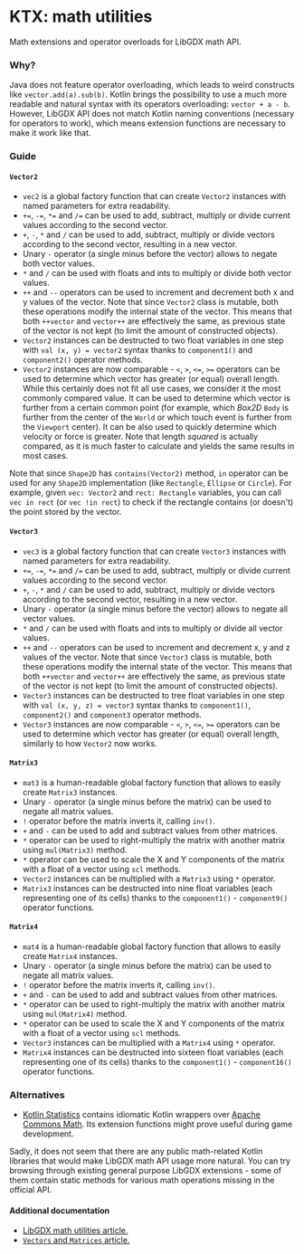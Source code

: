 # KTX: math utilities

Math extensions and operator overloads for LibGDX math API.

### Why?

Java does not feature operator overloading, which leads to weird constructs like `vector.add(a).sub(b)`. Kotlin brings
the possibility to use a much more readable and natural syntax with its operators overloading: `vector + a - b`. However,
LibGDX API does not match Kotlin naming conventions (necessary for operators to work), which means extension functions
are necessary to make it work like that.

### Guide

#### `Vector2`

- `vec2` is a global factory function that can create `Vector2` instances with named parameters for extra readability.
- `+=`, `-=`, `*=` and `/=` can be used to add, subtract, multiply or divide current values according to the second vector.
- `+`, `-`, `*` and `/` can be used to add, subtract, multiply or divide vectors according to the second vector, resulting in a new vector.
- Unary `-` operator (a single minus before the vector) allows to negate both vector values.
- `*` and `/` can be used with floats and ints to multiply or divide both vector values.
- `++` and `--` operators can be used to increment and decrement both x and y values of the vector. Note that since
`Vector2` class is mutable, both these operations modify the internal state of the vector. This means that both `++vector`
and `vector++` are effectively the same, as previous state of the vector is not kept (to limit the amount of constructed
objects).
- `Vector2` instances can be destructed to two float variables in one step with `val (x, y) = vector2` syntax thanks to
`component1()` and `component2()` operator methods.
- `Vector2` instances are now comparable - `<`, `>`, `<=`, `>=` operators can be used to determine which vector has greater
(or equal) overall length. While this certainly does not fit all use cases, we consider it the most commonly compared
value. It can be used to determine which vector is further from a certain common point (for example, which *Box2D* `Body`
is further from the center of the `World` or which touch event is further from the `Viewport` center). It can be also
used to quickly determine which velocity or force is greater. Note that length *squared* is actually compared, as it is
much faster to calculate and yields the same results in most cases.

Note that since `Shape2D` has `contains(Vector2)` method, `in` operator can be used for any `Shape2D` implementation
(like `Rectangle`, `Ellipse` or `Circle`). For example, given `vec: Vector2` and `rect: Rectangle` variables, you can
call `vec in rect` (or `vec !in rect`) to check if the rectangle contains (or doesn't) the point stored by the vector.

#### `Vector3`

- `vec3` is a global factory function that can create `Vector3` instances with named parameters for extra readability.
- `+=`, `-=`, `*=` and `/=` can be used to add, subtract, multiply or divide current values according to the second vector.
- `+`, `-`, `*` and `/` can be used to add, subtract, multiply or divide vectors according to the second vector, resulting in a new vector.
- Unary `-` operator (a single minus before the vector) allows to negate all vector values.
- `*` and `/` can be used with floats and ints to multiply or divide all vector values.
- `++` and `--` operators can be used to increment and decrement x, y and z values of the vector. Note that since
`Vector3` class is mutable, both these operations modify the internal state of the vector. This means that both `++vector`
and `vector++` are effectively the same, as previous state of the vector is not kept (to limit the amount of constructed
objects).
- `Vector3` instances can be destructed to tree float variables in one step with `val (x, y, z) = vector3` syntax thanks
to `component1()`, `component2()` and `component3` operator methods.
- `Vector3` instances are now comparable - `<`, `>`, `<=`, `>=` operators can be used to determine which vector has greater
(or equal) overall length, similarly to how `Vector2` now works.

#### `Matrix3`

- `mat3` is a human-readable global factory function that allows to easily create `Matrix3` instances.
- Unary `-` operator (a single minus before the matrix) can be used to negate all matrix values.
- `!` operator before the matrix inverts it, calling `inv()`.
- `+` and `-` can be used to add and subtract values from other matrices.
- `*` operator can be used to right-multiply the matrix with another matrix using `mul(Matrix3)` method.
- `*` operator can be used to scale the X and Y components of the matrix with a float of a vector using `scl` methods.
- `Vector2` instances can be multiplied with a `Matrix3` using `*` operator.
- `Matrix3` instances can be destructed into nine float variables (each representing one of its cells) thanks to the
`component1()` - `component9()` operator functions.

#### `Matrix4`

- `mat4` is a human-readable global factory function that allows to easily create `Matrix4` instances.
- Unary `-` operator (a single minus before the matrix) can be used to negate all matrix values.
- `!` operator before the matrix inverts it, calling `inv()`.
- `+` and `-` can be used to add and subtract values from other matrices.
- `*` operator can be used to right-multiply the matrix with another matrix using `mul(Matrix4)` method.
- `*` operator can be used to scale the X and Y components of the matrix with a float of a vector using `scl` methods.
- `Vector3` instances can be multiplied with a `Matrix4` using `*` operator.
- `Matrix4` instances can be destructed into sixteen float variables (each representing one of its cells) thanks to the
`component1()` - `component16()` operator functions.

### Alternatives

- [Kotlin Statistics](https://github.com/thomasnield/kotlin-statistics) contains idiomatic Kotlin wrappers over
[Apache Commons Math](http://commons.apache.org/proper/commons-math/userguide/stat.html). Its extension functions might
prove useful during game development.

Sadly, it does not seem that there are any public math-related Kotlin libraries that would make LibGDX math API usage more
natural. You can try browsing through existing general purpose LibGDX extensions - some of them contain static methods
for various math operations missing in the official API.

#### Additional documentation

- [LibGDX math utilities article.](https://github.com/libgdx/libgdx/wiki/Math-utilities)
- [`Vectors` and `Matrices` article.](https://github.com/libgdx/libgdx/wiki/Vectors%2C-matrices%2C-quaternions)


